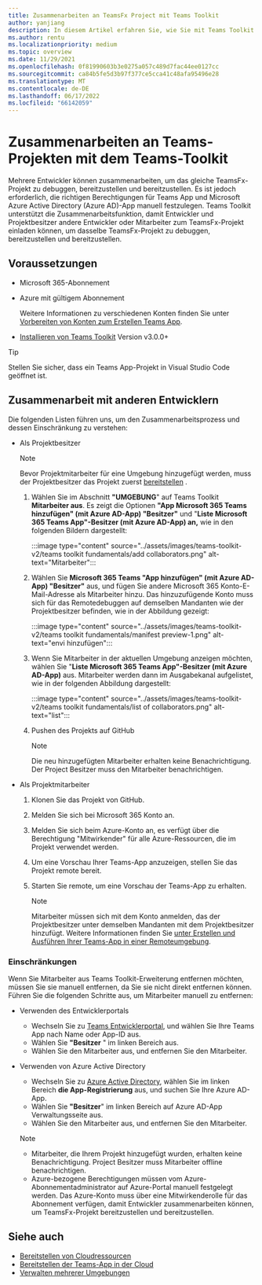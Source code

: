 ```yaml
---
title: Zusammenarbeiten an TeamsFx Project mit Teams Toolkit
author: yanjiang
description: In diesem Artikel erfahren Sie, wie Sie mit Teams Toolkit an TeamsFx Project zusammenarbeiten und mit anderen Entwicklern zusammenarbeiten.
ms.author: rentu
ms.localizationpriority: medium
ms.topic: overview
ms.date: 11/29/2021
ms.openlocfilehash: 0f81990603b3e0275a057c489d7fac44ee0127cc
ms.sourcegitcommit: ca84b5fe5d3b97f377ce5cca41c48afa95496e28
ms.translationtype: MT
ms.contentlocale: de-DE
ms.lasthandoff: 06/17/2022
ms.locfileid: "66142059"
---
```

# <a name="collaborate-on-teams-project-using-teams-toolkit"></a>Zusammenarbeiten an Teams-Projekten mit dem Teams-Toolkit

Mehrere Entwickler können zusammenarbeiten, um das gleiche TeamsFx-Projekt zu debuggen, bereitzustellen und bereitzustellen. Es ist jedoch erforderlich, die richtigen Berechtigungen für Teams App und Microsoft Azure Active Directory (Azure AD)-App manuell festzulegen. Teams Toolkit unterstützt die Zusammenarbeitsfunktion, damit Entwickler und Projektbesitzer andere Entwickler oder Mitarbeiter zum TeamsFx-Projekt einladen können, um dasselbe TeamsFx-Projekt zu debuggen, bereitzustellen und bereitzustellen.

## <a name="prerequisites"></a>Voraussetzungen

* Microsoft 365-Abonnement
* Azure mit gültigem Abonnement
  
  Weitere Informationen zu verschiedenen Konten finden Sie unter [Vorbereiten von Konten zum Erstellen Teams App](accounts.md).

* [Installieren von Teams Toolkit](https://marketplace.visualstudio.com/items?itemName=TeamsDevApp.ms-teams-vscode-extension) Version v3.0.0+

> [!TIP]
> Stellen Sie sicher, dass ein Teams App-Projekt in Visual Studio Code geöffnet ist.

## <a name="collaborate-with-other-developers"></a>Zusammenarbeit mit anderen Entwicklern

Die folgenden Listen führen uns, um den Zusammenarbeitsprozess und dessen Einschränkung zu verstehen:

* Als Projektbesitzer

  > [!NOTE]
  > Bevor Projektmitarbeiter für eine Umgebung hinzugefügt werden, muss der Projektbesitzer das Projekt zuerst [bereitstellen](provision.md) .

  1. Wählen Sie im Abschnitt **"UMGEBUNG**" auf Teams Toolkit **Mitarbeiter aus**. Es zeigt die Optionen **"App Microsoft 365 Teams hinzufügen" (mit Azure AD-App) "Besitzer"** und "**Liste Microsoft 365 Teams App"-Besitzer (mit Azure AD-App) an,** wie in den folgenden Bildern dargestellt:

     :::image type="content" source="../assets/images/teams-toolkit-v2/teams toolkit fundamentals/add collaborators.png" alt-text="Mitarbeiter":::

  2. Wählen Sie **Microsoft 365 Teams "App hinzufügen" (mit Azure AD-App) "Besitzer"** aus, und fügen Sie andere Microsoft 365 Konto-E-Mail-Adresse als Mitarbeiter hinzu. Das hinzuzufügende Konto muss sich für das Remotedebuggen auf demselben Mandanten wie der Projektbesitzer befinden, wie in der Abbildung gezeigt:

     :::image type="content" source="../assets/images/teams-toolkit-v2/teams toolkit fundamentals/manifest preview-1.png" alt-text="envi hinzufügen":::

  3. Wenn Sie Mitarbeiter in der aktuellen Umgebung anzeigen möchten, wählen Sie "**Liste Microsoft 365 Teams App"-Besitzer (mit Azure AD-App)** aus. Mitarbeiter werden dann im Ausgabekanal aufgelistet, wie in der folgenden Abbildung dargestellt:

     :::image type="content" source="../assets/images/teams-toolkit-v2/teams toolkit fundamentals/list of collaborators.png" alt-text="list":::

  4. Pushen des Projekts auf GitHub

     > [!NOTE]
     > Die neu hinzugefügten Mitarbeiter erhalten keine Benachrichtigung. Der Project Besitzer muss den Mitarbeiter benachrichtigen.

* Als Projektmitarbeiter

  1. Klonen Sie das Projekt von GitHub.
  2. Melden Sie sich bei Microsoft 365 Konto an.
  3. Melden Sie sich beim Azure-Konto an, es verfügt über die Berechtigung "Mitwirkender" für alle Azure-Ressourcen, die im Projekt verwendet werden.
  4. Um eine Vorschau Ihrer Teams-App anzuzeigen, stellen Sie das Projekt remote bereit.
  5. Starten Sie remote, um eine Vorschau der Teams-App zu erhalten.

     > [!NOTE]
     > Mitarbeiter müssen sich mit dem Konto anmelden, das der Projektbesitzer unter demselben Mandanten mit dem Projektbesitzer hinzufügt. Weitere Informationen finden Sie [unter Erstellen und Ausführen Ihrer Teams-App in einer Remoteumgebung](/microsoftteams/platform/sbs-gs-javascript?tabs=vscode%2Cvsc%2Cviscode%2Cvcode&tutorial-step=3&branch).

### <a name="limitations"></a>Einschränkungen

Wenn Sie Mitarbeiter aus Teams Toolkit-Erweiterung entfernen möchten, müssen Sie sie manuell entfernen, da Sie sie nicht direkt entfernen können. Führen Sie die folgenden Schritte aus, um Mitarbeiter manuell zu entfernen:

* Verwenden des Entwicklerportals

  * Wechseln Sie zu [Teams Entwicklerportal](https://dev.teams.microsoft.com/home), und wählen Sie Ihre Teams App nach Name oder App-ID aus.
  * Wählen Sie **"Besitzer** " im linken Bereich aus.
  * Wählen Sie den Mitarbeiter aus, und entfernen Sie den Mitarbeiter.

* Verwenden von Azure Active Directory

  * Wechseln Sie zu [Azure Active Directory](https://ms.portal.azure.com/#blade/Microsoft_AAD_IAM/ActiveDirectoryMenuBlade/RegisteredApps), wählen Sie im linken Bereich **die App-Registrierung** aus, und suchen Sie Ihre Azure AD-App.
  * Wählen Sie **"Besitzer**" im linken Bereich auf Azure AD-App Verwaltungsseite aus.
  * Wählen Sie den Mitarbeiter aus, und entfernen Sie den Mitarbeiter.

   > [!NOTE]
   >
   > * Mitarbeiter, die Ihrem Projekt hinzugefügt wurden, erhalten keine Benachrichtigung. Project Besitzer muss Mitarbeiter offline benachrichtigen.
   > * Azure-bezogene Berechtigungen müssen vom Azure-Abonnementadministrator auf Azure-Portal manuell festgelegt werden. Das Azure-Konto muss über eine Mitwirkenderolle für das Abonnement verfügen, damit Entwickler zusammenarbeiten können, um TeamsFx-Projekt bereitzustellen und bereitzustellen.

## <a name="see-also"></a>Siehe auch

* [Bereitstellen von Cloudressourcen](provision.md)
* [Bereitstellen der Teams-App in der Cloud](deploy.md)
* [Verwalten mehrerer Umgebungen](TeamsFx-multi-env.md)
